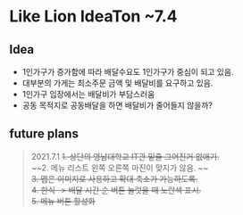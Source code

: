 # Like Lion IdeaTon ~7.4
## Idea
* 1인가구가 증가함에 따라 배달수요도 1인가구가 중심이 되고 있음.
* 대부분의 가게는 최소주문 금액 및 배달비를 요구하고 있음.
* 1인가구 입장에서는 배달비가 부담스러움
* 공동 목적지로 공동배달을 하면 배달비가 줄어들지 않을까?

## future plans   
> 2021.7.1
> ~~1. 상단의 영남대학교 IT관 밑줄 그어진거 없애기.~~  
> ~~2. 메뉴 리스트 왼쪽 오른쪽 마진이 맞지가 않음. ~~   
> ~~3. 맵은 이미지로 사용하고 확대 축소가 가능하도록.~~   
> ~~4. 한식 -> 배달 시간 순 버튼 눌럿을 때 노란색 표시.~~   
> ~~5. 메뉴 버튼 활성화~~  
